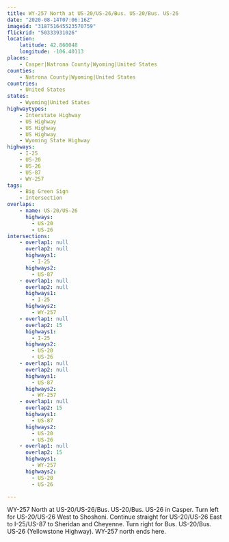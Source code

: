```yaml
---
title: WY-257 North at US-20/US-26/Bus. US-20/Bus. US-26
date: "2020-08-14T07:06:16Z"
imageid: "318751645523570759"
flickrid: "50333931026"
location:
    latitude: 42.860048
    longitude: -106.40113
places:
    - Casper|Natrona County|Wyoming|United States
counties:
    - Natrona County|Wyoming|United States
countries:
    - United States
states:
    - Wyoming|United States
highwaytypes:
    - Interstate Highway
    - US Highway
    - US Highway
    - US Highway
    - Wyoming State Highway
highways:
    - I-25
    - US-20
    - US-26
    - US-87
    - WY-257
tags:
    - Big Green Sign
    - Intersection
overlaps:
    - name: US-20/US-26
      highways:
        - US-20
        - US-26
intersections:
    - overlap1: null
      overlap2: null
      highways1:
        - I-25
      highways2:
        - US-87
    - overlap1: null
      overlap2: null
      highways1:
        - I-25
      highways2:
        - WY-257
    - overlap1: null
      overlap2: 15
      highways1:
        - I-25
      highways2:
        - US-20
        - US-26
    - overlap1: null
      overlap2: null
      highways1:
        - US-87
      highways2:
        - WY-257
    - overlap1: null
      overlap2: 15
      highways1:
        - US-87
      highways2:
        - US-20
        - US-26
    - overlap1: null
      overlap2: 15
      highways1:
        - WY-257
      highways2:
        - US-20
        - US-26

---
```

WY-257 North at US-20/US-26/Bus. US-20/Bus. US-26 in Casper.  Turn left for US-20/US-26 West to Shoshoni. Continue straight for US-20/US-26 East to I-25/US-87 to Sheridan and Cheyenne.  Turn right for Bus. US-20/Bus. US-26 (Yellowstone Highway).  WY-257 north ends here.